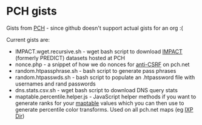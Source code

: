 # PCH gists
Gists from [PCH](http://pch.net) - since github doesn't support actual gists for an org :(

Current gists are:

* IMPACT.wget.recursive.sh - wget bash script to download [IMPACT](https://www.impactcybertrust.org/)  (formerly PREDICT) datasets hosted at PCH
* nonce.php - a snippet of how we do nonces for [anti-CSRF](https://www.owasp.org/index.php/Cross-Site_Request_Forgery_%28CSRF%29) on pch.net
* random.htpassphrase.sh - bash script to generate pass phrases
* random.htpasswds.sh - bash script to populate an .htpassword file 
    with usernames and rand passwords
* dns.stats.csv.sh - wget bash script to download DNS query stats
* maptable.percentile.helper.js - JavaScript helper methods if you want to generate ranks for your [maptable](https://github.com/Packet-Clearing-House/maptable/tree/dev-34) values which you can then use to generate percentile color transforms.  Used on all pch.net maps (eg [IXP Dir](https://www.pch.net/ixp/dir))